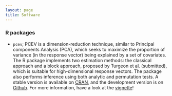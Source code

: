 ```yaml
---
layout: page
title: Software
---
```


### R packages

 - ```pcev```; PCEV is a dimension-reduction technique, similar to Principal components Analysis (PCA), which seeks to maximize the proportion of variance (in the response vector) being explained by a set of covariates. The R package implements two estimation methods: the classical approach and a block approach, proposed by Turgeon et al. (submitted), which is suitable for high-dimensional response vectors. The package also performs inference using both analytic and permutation tests. A stable version is available on [CRAN](https://cran.r-project.org/web/packages/pcev/), and the development version is on [Github](https://github.com/GreenwoodLab/pcev). For more information, have a look at the [vignette](https://cran.r-project.org/web/packages/pcev/vignettes/pcev.pdf)!
